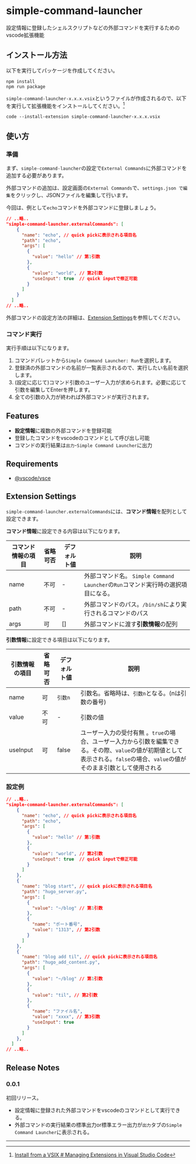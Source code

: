 # simple-command-launcher

設定情報に登録したシェルスクリプトなどの外部コマンドを実行するためのvscode拡張機能

## インストール方法

以下を実行してパッケージを作成してください。

```shell
npm install
npm run package
```

`simple-command-launcher-x.x.x.vsix`というファイルが作成されるので、以下を実行して拡張機能をインストールしてください。[^1]

```shell
code --install-extension simple-command-launcher-x.x.x.vsix
```

## 使い方

### 準備

まず、`simple-command-launcher`の設定で`External Commands`に外部コマンドを追加する必要があります。

外部コマンドの追加は、設定画面の`External Commands`で、`settings.json で編集`をクリックし、JSONファイルを編集して行います。

今回は、例として`echo`コマンドを外部コマンドに登録しましょう。

```json
// ..略..
"simple-command-launcher.externalCommands": [
    {
      "name": "echo", // quick pickに表示される項目名
      "path": "echo",
      "args": [
        {
          "value": "hello" // 第1引数
        },
        {
          "value": "world", // 第2引数
          "useInput": true  // quick inputで修正可能
        }
      ]
    }
  ]
// ..略..
```

外部コマンドの設定方法の詳細は、[Extension Settings](#extension-settings)を参照してください。

### コマンド実行

実行手順は以下になります。

1. コマンドパレットから`Simple Command Launcher: Run`を選択します。
2. 登録済の外部コマンドの名前が一覧表示されるので、実行したい名前を選択します。
3. (設定に応じて)コマンド引数のユーザー入力が求められます。必要に応じて引数を編集してEnterを押します。
4. 全ての引数の入力が終われば外部コマンドが実行されます。

## Features

- **設定情報**に複数の外部コマンドを登録可能
- 登録したコマンドをvscodeのコマンドとして呼び出し可能
- コマンドの実行結果は`出力`-`Simple Command Launcher`に出力

## Requirements

- [@vscode/vsce](https://github.com/microsoft/vscode-vsce)

## Extension Settings

`simple-command-launcher.externalCommands`には、**コマンド情報**を配列として設定できます。

**コマンド情報**に設定できる内容は以下になります。

| コマンド情報の項目 | 省略可否 | デフォルト値 | 説明                                                                              |
| ------------------ | -------- | ------------ | --------------------------------------------------------------------------------- |
| name               | 不可     | -            | 外部コマンド名。 `Simple Command Launcher`の`Run`コマンド実行時の選択項目になる。 |
| path               | 不可     | -            | 外部コマンドのパス。`/bin/sh`により実行されるコマンドのパス                       |
| args               | 可       | []           | 外部コマンドに渡す**引数情報**の配列                                              |

**引数情報**に設定できる項目は以下になります。

| 引数情報の項目 | 省略可否 | デフォルト値 | 説明                                                                                                                                                                           |
| -------------- | -------- | ------------ | ------------------------------------------------------------------------------------------------------------------------------------------------------------------------------ |
| name           | 可       | `引数n`      | 引数名。省略時は、`引数n`となる。(nは引数の番号)                                                                                                                               |
| value          | 不可     | -            | 引数の値                                                                                                                                                                       |
| useInput       | 可       | false        | ユーザー入力の受付有無 。`true`の場合、ユーザー入力から引数を編集できる。その際、`value`の値が初期値として表示される。`false`の場合、`value`の値がそのまま引数として使用される |

### 設定例

```json
// ..略..
"simple-command-launcher.externalCommands": [
    {
      "name": "echo", // quick pickに表示される項目名
      "path": "echo",
      "args": [
        {
          "value": "hello" // 第1引数
        },
        {
          "value": "world", // 第2引数
          "useInput": true  // quick inputで修正可能
        }
      ]
    },
    {
      "name": "blog start", // quick pickに表示される項目名
      "path": "hugo_server.py",
      "args": [
        {
          "value": "~/blog" // 第1引数
        },
        {
          "name": "ポート番号",
          "value": "1313", // 第2引数
        }
      ]
    },
    {
      "name": "blog add til", // quick pickに表示される項目名
      "path": "hugo_add_content.py",
      "args": [
        {
          "value": "~/blog" // 第1引数
        },
        {
          "value": "til", // 第2引数
        },
        {
          "name": "ファイル名",
          "value": "xxxx", // 第3引数
          "useInput": true
        }
      ]
    },
  ]
// ..略..
```

## Release Notes

### 0.0.1

初回リリース。

- 設定情報に登録された外部コマンドをvscodeのコマンドとして実行できる。
- 外部コマンドの実行結果の標準出力or標準エラー出力が`出力`タブの`Simple Command Launcher`に表示される。

---

[^1]: [Install from a VSIX # Managing Extensions in Visual Studio Code](https://code.visualstudio.com/docs/editor/extension-marketplace#_install-from-a-vsix)
